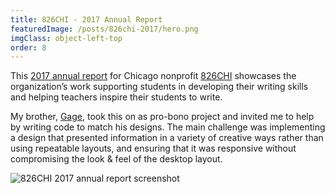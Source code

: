 ```yaml
---
title: 826CHI - 2017 Annual Report
featuredImage: /posts/826chi-2017/hero.png
imgClass: object-left-top
order: 8
---
```


This [2017 annual report](https://826chi-2017.jaredsalzano.com/) for Chicago nonprofit [826CHI](https://www.826chi.org/) showcases the organization’s work supporting students in developing their writing skills and helping teachers inspire their students to write.

My brother, [Gage](https://gagesalzano.com/), took this on as pro-bono project and invited me to help by writing code to match his designs. The main challenge was implementing a design that presented information in a variety of creative ways rather than using repeatable layouts, and ensuring that it was responsive without compromising the look & feel of the desktop layout.

<img style="box-shadow: none" alt="826CHI 2017 annual report screenshot" src="/posts/826chi-2017/826-2017-5@3x.png" />
